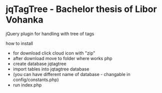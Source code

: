 jqTagTree - Bachelor thesis of Libor Vohanka
============================================

jQuery plugin for handling with tree of tags

how to install
- for download click cloud icon with "zip"
- after download move to folder where works php
- create database jqtagtree
- import tables into jqtagtree database
- (you can have different name of database - changable in config/constants.php)
- run index.php
